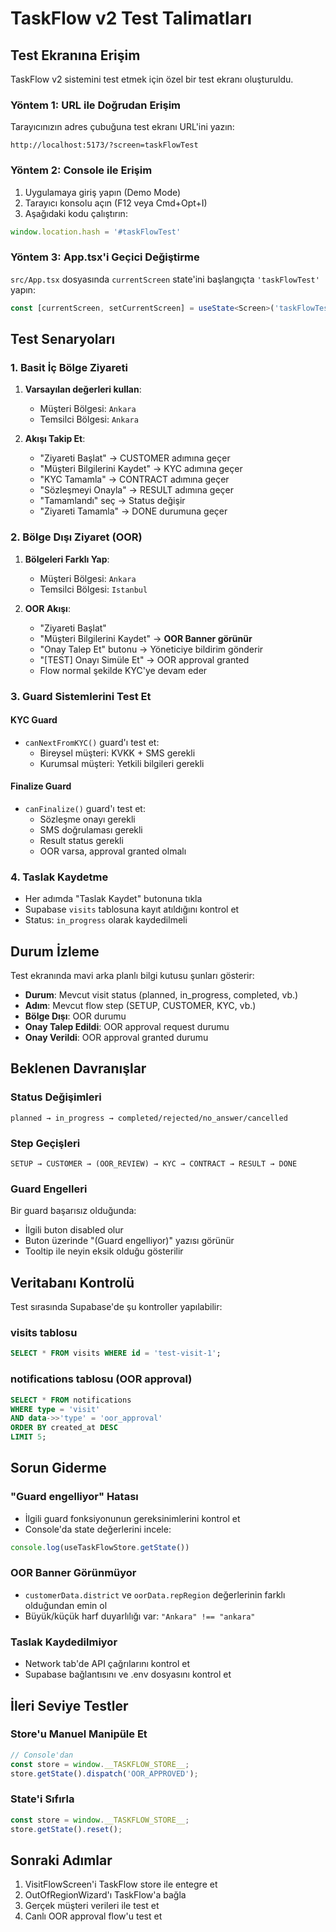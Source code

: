 # TaskFlow v2 Test Talimatları

## Test Ekranına Erişim

TaskFlow v2 sistemini test etmek için özel bir test ekranı oluşturuldu.

### Yöntem 1: URL ile Doğrudan Erişim

Tarayıcınızın adres çubuğuna test ekranı URL'ini yazın:
```
http://localhost:5173/?screen=taskFlowTest
```

### Yöntem 2: Console ile Erişim

1. Uygulamaya giriş yapın (Demo Mode)
2. Tarayıcı konsolu açın (F12 veya Cmd+Opt+I)
3. Aşağıdaki kodu çalıştırın:
```javascript
window.location.hash = '#taskFlowTest'
```

### Yöntem 3: App.tsx'i Geçici Değiştirme

`src/App.tsx` dosyasında `currentScreen` state'ini başlangıçta `'taskFlowTest'` yapın:

```typescript
const [currentScreen, setCurrentScreen] = useState<Screen>('taskFlowTest');
```

## Test Senaryoları

### 1. Basit İç Bölge Ziyareti

1. **Varsayılan değerleri kullan**:
   - Müşteri Bölgesi: `Ankara`
   - Temsilci Bölgesi: `Ankara`

2. **Akışı Takip Et**:
   - "Ziyareti Başlat" → CUSTOMER adımına geçer
   - "Müşteri Bilgilerini Kaydet" → KYC adımına geçer
   - "KYC Tamamla" → CONTRACT adımına geçer
   - "Sözleşmeyi Onayla" → RESULT adımına geçer
   - "Tamamlandı" seç → Status değişir
   - "Ziyareti Tamamla" → DONE durumuna geçer

### 2. Bölge Dışı Ziyaret (OOR)

1. **Bölgeleri Farklı Yap**:
   - Müşteri Bölgesi: `Ankara`
   - Temsilci Bölgesi: `Istanbul`

2. **OOR Akışı**:
   - "Ziyareti Başlat"
   - "Müşteri Bilgilerini Kaydet" → **OOR Banner görünür**
   - "Onay Talep Et" butonu → Yöneticiye bildirim gönderir
   - "[TEST] Onayı Simüle Et" → OOR approval granted
   - Flow normal şekilde KYC'ye devam eder

### 3. Guard Sistemlerini Test Et

#### KYC Guard
- `canNextFromKYC()` guard'ı test et:
  - Bireysel müşteri: KVKK + SMS gerekli
  - Kurumsal müşteri: Yetkili bilgileri gerekli

#### Finalize Guard
- `canFinalize()` guard'ı test et:
  - Sözleşme onayı gerekli
  - SMS doğrulaması gerekli
  - Result status gerekli
  - OOR varsa, approval granted olmalı

### 4. Taslak Kaydetme

- Her adımda "Taslak Kaydet" butonuna tıkla
- Supabase `visits` tablosuna kayıt atıldığını kontrol et
- Status: `in_progress` olarak kaydedilmeli

## Durum İzleme

Test ekranında mavi arka planlı bilgi kutusu şunları gösterir:
- **Durum**: Mevcut visit status (planned, in_progress, completed, vb.)
- **Adım**: Mevcut flow step (SETUP, CUSTOMER, KYC, vb.)
- **Bölge Dışı**: OOR durumu
- **Onay Talep Edildi**: OOR approval request durumu
- **Onay Verildi**: OOR approval granted durumu

## Beklenen Davranışlar

### Status Değişimleri
```
planned → in_progress → completed/rejected/no_answer/cancelled
```

### Step Geçişleri
```
SETUP → CUSTOMER → (OOR_REVIEW) → KYC → CONTRACT → RESULT → DONE
```

### Guard Engelleri
Bir guard başarısız olduğunda:
- İlgili buton disabled olur
- Buton üzerinde "(Guard engelliyor)" yazısı görünür
- Tooltip ile neyin eksik olduğu gösterilir

## Veritabanı Kontrolü

Test sırasında Supabase'de şu kontroller yapılabilir:

### visits tablosu
```sql
SELECT * FROM visits WHERE id = 'test-visit-1';
```

### notifications tablosu (OOR approval)
```sql
SELECT * FROM notifications
WHERE type = 'visit'
AND data->>'type' = 'oor_approval'
ORDER BY created_at DESC
LIMIT 5;
```

## Sorun Giderme

### "Guard engelliyor" Hatası
- İlgili guard fonksiyonunun gereksinimlerini kontrol et
- Console'da state değerlerini incele:
```javascript
console.log(useTaskFlowStore.getState())
```

### OOR Banner Görünmüyor
- `customerData.district` ve `oorData.repRegion` değerlerinin farklı olduğundan emin ol
- Büyük/küçük harf duyarlılığı var: `"Ankara" !== "ankara"`

### Taslak Kaydedilmiyor
- Network tab'de API çağrılarını kontrol et
- Supabase bağlantısını ve .env dosyasını kontrol et

## İleri Seviye Testler

### Store'u Manuel Manipüle Et
```javascript
// Console'dan
const store = window.__TASKFLOW_STORE__;
store.getState().dispatch('OOR_APPROVED');
```

### State'i Sıfırla
```javascript
const store = window.__TASKFLOW_STORE__;
store.getState().reset();
```

## Sonraki Adımlar

1. VisitFlowScreen'i TaskFlow store ile entegre et
2. OutOfRegionWizard'ı TaskFlow'a bağla
3. Gerçek müşteri verileri ile test et
4. Canlı OOR approval flow'u test et
